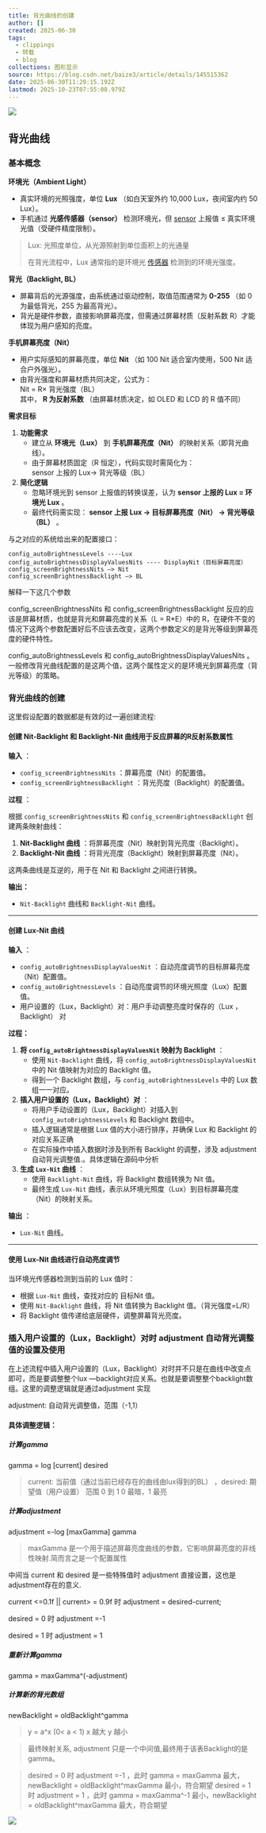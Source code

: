 ```yaml
---
title: 背光曲线的创建
author: []
created: 2025-06-30
tags:
  - clippings
  - 转载
  - blog
collections: 图形显示
source: https://blog.csdn.net/baize3/article/details/145515362
date: 2025-06-30T11:29:15.192Z
lastmod: 2025-10-23T07:55:08.979Z
---
```

![](https://i-blog.csdnimg.cn/direct/310a8e924973455995983b8a82b881e5.png)

## 背光曲线

### 基本概念

**环境光（Ambient Light）**

* 真实环境的光照强度，单位 **Lux** （如白天室外约 10,000 Lux，夜间室内约 50 Lux）。
* 手机通过 **光感传感器（sensor）** 检测环境光，但 [sensor](https://so.csdn.net/so/search?q=sensor\&spm=1001.2101.3001.7020) 上报值 ≤ 真实环境光值（受硬件精度限制）。

> Lux: 光照度单位，从光源照射到单位面积上的光通量
>
> 在背光流程中，Lux 通常指的是环境光 [传感器](https://so.csdn.net/so/search?q=%E4%BC%A0%E6%84%9F%E5%99%A8\&spm=1001.2101.3001.7020) 检测到的环境光强度。

**背光（Backlight, BL）**

* 屏幕背后的光源强度，由系统通过驱动控制，取值范围通常为 **0-255** （如 0 为最低背光，255 为最高背光）。
* 背光是硬件参数，直接影响屏幕亮度，但需通过屏幕材质（反射系数 R）才能体现为用户感知的亮度。

**手机屏幕亮度（Nit）**

* 用户实际感知的屏幕亮度，单位 **Nit** （如 100 Nit 适合室内使用，500 Nit 适合户外强光）。
* 由背光强度和屏幕材质共同决定，公式为：\
  Nit = R× 背光强度（BL）\
  其中， **R 为反射系数** （由屏幕材质决定，如 OLED 和 LCD 的 R 值不同）

**需求目标**

1. **功能需求**
   * 建立从 **环境光（Lux）** 到 **手机屏幕亮度（Nit）** 的映射关系（即背光曲线）。
   * 由于屏幕材质固定（R 恒定），代码实现时需简化为：\
     sensor 上报的 Lux→ 背光等级（BL）
2. **简化逻辑**
   * 忽略环境光到 sensor 上报值的转换误差，认为 **sensor 上报的 Lux = 环境光 Lux** 。
   * 最终代码需实现： **sensor 上报 Lux → 目标屏幕亮度（Nit） → 背光等级（BL）** 。

与之对应的系统给出来的配置接口：

```
config_autoBrightnessLevels ----Lux
config_autoBrightnessDisplayValuesNits ---- DisplayNit（目标屏幕亮度）
config_screenBrightnessNits —> Nit
config_screenBrightnessBacklight —> BL
```

解释一下这几个参数

config\_screenBrightnessNits 和 config\_screenBrightnessBacklight 反应的应该是屏幕材质，也就是背光和屏幕亮度的关系（L = R\*E）中的 R，在硬件不变的情况下这两个参数配置好后不应该去改变，这两个参数定义的是背光等级到屏幕亮度的硬件特性。

config\_autoBrightnessLevels 和 config\_autoBrightnessDisplayValuesNits 。一般修改背光曲线配置的是这两个值，这两个属性定义的是环境光到屏幕亮度（背光等级）的策略。

### 背光曲线的创建

这里假设配置的数据都是有效的过一遍创建流程:

#### 创建 Nit-Backlight 和 Backlight-Nit 曲线用于反应屏幕的R反射系数属性

**输入** ：

* `config_screenBrightnessNits` ：屏幕亮度（Nit）的配置值。
* `config_screenBrightnessBacklight` ：背光亮度（Backlight）的配置值。

**过程** ：

根据 `config_screenBrightnessNits` 和 `config_screenBrightnessBacklight` 创建两条映射曲线：

1. **Nit-Backlight 曲线** ：将屏幕亮度（Nit）映射到背光亮度（Backlight）。
2. **Backlight-Nit 曲线** ：将背光亮度（Backlight）映射到屏幕亮度（Nit）。

这两条曲线是互逆的，用于在 Nit 和 Backlight 之间进行转换。

**输出：**

* `Nit-Backlight` 曲线和 `Backlight-Nit` 曲线。

***

#### 创建 Lux-Nit 曲线

**输入** ：

* `config_autoBrightnessDisplayValuesNit` ：自动亮度调节的目标屏幕亮度（Nit）配置值。
* `config_autoBrightnessLevels` ：自动亮度调节的环境光照度（Lux）配置值。
* 用户设置的（Lux，Backlight）对：用户手动调整亮度时保存的（Lux ，Backlight） 对

**过程：**

1. **将 `config_autoBrightnessDisplayValuesNit` 映射为 Backlight** ：
   * 使用 `Nit-Backlight` 曲线，将 `config_autoBrightnessDisplayValuesNit` 中的 Nit 值映射为对应的 Backlight 值。
   * 得到一个 Backlight 数组，与 `config_autoBrightnessLevels` 中的 Lux 数组一一对应。
2. **插入用户设置的（Lux，Backlight）对** ：
   * 将用户手动设置的（Lux，Backlight）对插入到 `config_autoBrightnessLevels` 和 Backlight 数组中。
   * 插入逻辑通常是根据 Lux 值的大小进行排序，并确保 Lux 和 Backlight 的对应关系正确
   * 在实际操作中插入数据时涉及到所有 Backlight 的调整，涉及 adjustment 自动背光调整值.。具体逻辑在源码中分析
3. **生成 `Lux-Nit` 曲线** ：
   * 使用 `Backlight-Nit` 曲线，将 Backlight 数组转换为 Nit 值。
   * 最终生成 `Lux-Nit` 曲线，表示从环境光照度（Lux）到目标屏幕亮度（Nit）的映射关系。

**输出** ：

* `Lux-Nit` 曲线。

***

#### 使用 Lux-Nit 曲线进行自动亮度调节

当环境光传感器检测到当前的 Lux 值时：

* 根据 `Lux-Nit` 曲线，查找对应的 目标Nit 值。
* 使用 `Nit-Backlight` 曲线，将 Nit 值转换为 Backlight 值。（背光强度=L/R）
* 将 Backlight 值传递给底层硬件，调整屏幕背光亮度。

### 插入用户设置的（Lux，Backlight）对时 adjustment 自动背光调整值的设置及使用

在上述流程中插入用户设置的（Lux，Backlight）对时并不只是在曲线中改变点即可，而是要调整整个lux —backlight对应关系。也就是要调整整个backlight数组。这里的调整逻辑就是通过adjustment 实现

adjustment: 自动背光调整值，范围（-1,1）

#### 具体调整逻辑：

##### 计算gamma

gamma = log \[current] desired

> current: 当前值（通过当前已经存在的曲线由lux得到的BL） ，desired: 期望值（用户设置） 范围 0 到 1 0 最暗，1 最亮

##### 计算adjustment

adjustment =-log \[maxGamma] gamma

> maxGamma 是一个用于描述屏幕亮度曲线的参数，它影响屏幕亮度的非线性映射.简而言之是一个配置属性

中间当 current 和 desired 是一些特殊值时 adjustment 直接设置，这也是adjustment存在的意义.

current <=0.1f || current> = 0.9f 时 adjustment = desired-current;

desired = 0 时 adjustment =-1

desired = 1 时 adjustment = 1

##### 重新计算gamma

gamma = maxGamma^(-adjustment)

##### 计算新的背光数组

newBacklight = oldBacklight^gamma

> y = a^x (0< a < 1) x 越大 y 越小

> 最终映射关系, adjustment 只是一个中间值,最终用于该表Backlight的是 gamma。

> desired = 0 时 adjustment =-1 ，此时 gamma = maxGamma 最大，newBacklight = oldBacklight^maxGamma 最小，符合期望 desired = 1 时 adjustment = 1 ，此时 gamma = maxGamma^-1 最小，newBacklight = oldBacklight^maxGamma 最大，符合期望

![](https://i-blog.csdnimg.cn/direct/310a8e924973455995983b8a82b881e5.png)
